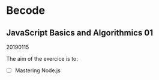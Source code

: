 # Becode
## JavaScript Basics and Algorithmics 01

20190115

The aim of the exercice is to:

- [ ] Mastering Node.js
